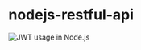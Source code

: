 # nodejs-restful-api 
![JWT usage in Node.js](https://cdn-images-1.medium.com/max/2000/1*jjYC9tuf4C3HkHCP5PcKTA.jpeg "JWT usage in Node.js")
